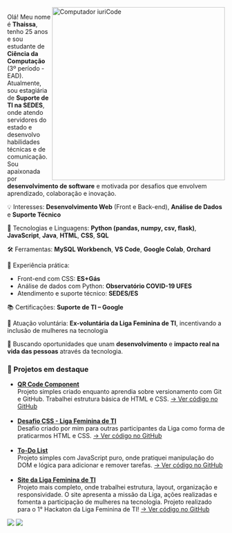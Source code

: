   
<img src="https://raw.githubusercontent.com/MicaelliMedeiros/micaellimedeiros/master/image/computer-illustration.png" min-width="400px" max-width="400px" width="400px" align="right" alt="Computador iuriCode">

<p align="left"> 
  Olá! Meu nome é <strong>Thaissa</strong>, tenho 25 anos e sou estudante de <strong>Ciência da Computação</strong> (3º período - EAD).<br>
  Atualmente, sou estagiária de <strong>Suporte de TI na SEDES</strong>, onde atendo servidores do estado e desenvolvo habilidades técnicas e de comunicação.<br>
  Sou apaixonada por <strong>desenvolvimento de software</strong> e motivada por desafios que envolvem aprendizado, colaboração e inovação.
</p>

<p align="left">
  💡 Interesses: <strong>Desenvolvimento Web</strong> (Front e Back-end), <strong>Análise de Dados</strong> e <strong>Suporte Técnico</strong>
</p>

<p align="left">
  🧠 Tecnologias e Linguagens: <strong>Python (pandas, numpy, csv, flask)</strong>, <strong>JavaScript</strong>, <strong>Java</strong>, <strong>HTML</strong>, <strong>CSS</strong>, <strong>SQL</strong>
</p>

<p align="left">
  🛠️ Ferramentas: <strong>MySQL Workbench</strong>, <strong>VS Code</strong>, <strong>Google Colab</strong>, <strong>Orchard</strong>
</p>

<p align="left">
  💼 Experiência prática:
  <ul>
    <li>Front-end com CSS: <strong>ES+Gás</strong></li>
    <li>Análise de dados com Python: <strong>Observatório COVID-19 UFES</strong></li>
    <li>Atendimento e suporte técnico: <strong>SEDES/ES</strong></li>
  </ul>
</p>

<p align="left">
  📚 Certificações: <strong>Suporte de TI – Google</strong>
</p>

<p align="left">
  🤝 Atuação voluntária: <strong>Ex-voluntária da Liga Feminina de TI</strong>, incentivando a inclusão de mulheres na tecnologia
</p>

<p align="left">
  🚀 Buscando oportunidades que unam <strong>desenvolvimento</strong> e <strong>impacto real na vida das pessoas</strong> através da tecnologia.
</p>

<h3 align="left">🚧 Projetos em destaque</h3>

<ul align="left">
  <li>
    <a href="https://thaissaleslye.github.io/QR_code_component/" target="_blank"><strong>QR Code Component</strong></a><br>
    Projeto simples criado enquanto aprendia sobre versionamento com Git e GitHub. Trabalhei estrutura básica de HTML e CSS.
    <a href="https://github.com/ThaissaLeslye/QR_code_component" target="_blank">→ Ver código no GitHub</a>
  </li>
  <br>
  <li>
    <a href="https://thaissaleslye.github.io/DesafioCSS-LigaFemininaTI/" target="_blank"><strong>Desafio CSS - Liga Feminina de TI</strong></a><br>
    Desafio criado por mim para outras participantes da Liga como forma de praticarmos HTML e CSS.  
    <a href="https://github.com/ThaissaLeslye/DesafioCSS-LigaFemininaTI" target="_blank">→ Ver código no GitHub</a>
  </li>
  <br>
  <li>
    <a href="https://thaissaleslye.github.io/To-DoListProject/" target="_blank"><strong>To-Do List</strong></a><br>
    Projeto simples com JavaScript puro, onde pratiquei manipulação do DOM e lógica para adicionar e remover tarefas.
    <a href="https://github.com/ThaissaLeslye/To-DoListProject" target="_blank">→ Ver código no GitHub</a>
  </li>
  <br>
  <li>
    <a href="https://thaissaleslye.github.io/site_LigaFemininaDeTI/" target="_blank"><strong>Site da Liga Feminina de TI</strong></a><br>
    Projeto mais completo, onde trabalhei estrutura, layout, organização e responsividade. O site apresenta a missão da Liga, ações realizadas e fomenta a participação de mulheres na tecnologia. Projeto realizado para o 1° Hackaton da Liga Feminina de TI!
    <a href="https://github.com/ThaissaLeslye/site_LigaFemininaDeTI" target="_blank">→ Ver código no GitHub</a>
  </li>
</ul>

  <a href="https://www.linkedin.com/in/thaissa-leslye-louren%C3%A7o-8b4b43182/" alt="Linkedin">
  <img src="https://img.shields.io/badge/-Linkedin-0e76a8?style=flat-square&logo=Linkedin&logoColor=white&link=LINK-DO-SEU-LINKEDIN" /></a>

  <a href="https://wa.me/5527988018630" alt="WhatsApp">
  <img src="https://img.shields.io/badge/-WhatsApp-25d366?style=flat-square&labelColor=25d366&logo=whatsapp&logoColor=white&link=API-DO-SEU-WHATSAPP"/></a>
